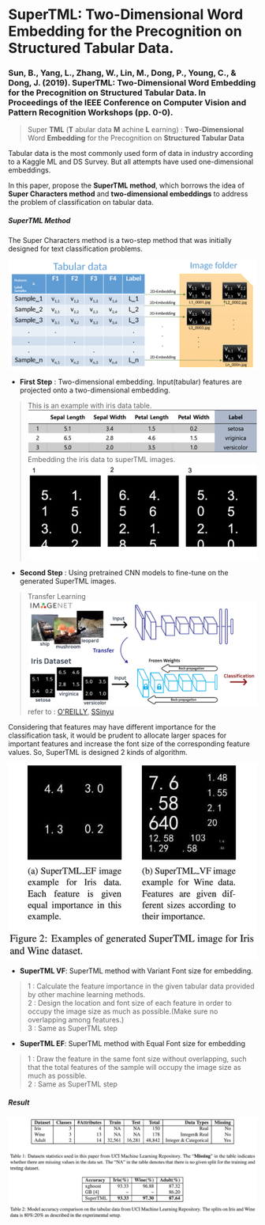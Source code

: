 # SuperTML: Two-Dimensional Word Embedding for the Precognition on Structured Tabular Data.
### Sun, B., Yang, L., Zhang, W., Lin, M., Dong, P., Young, C., & Dong, J. (2019). SuperTML: Two-Dimensional Word Embedding for the Precognition on Structured Tabular Data. In Proceedings of the IEEE Conference on Computer Vision and Pattern Recognition Workshops (pp. 0-0).


> Super __TML__ (__T__ abular data __M__ achine __L__ earning) :  __Two-Dimensional__ Word __Embedding__ for the
Precognition on __Structured Tabular Data__

Tabular data is the most commonly used form of data in industry according to a Kaggle ML and DS Survey.
But all attempts have used one-dimensional embeddings.

In this paper, propose the __SuperTML method__, which borrows the idea of __Super Characters method__ and __two-dimensional embeddings__ to address the problem of classification on tabular data.

##### SuperTML Method
The Super Characters method is a two-step method that was initially designed for text classification problems.

![superTML](https://github.com/Oh-Yoojin/Research-Paper-Review/blob/master/SuperTML/img/superTML_ex.png)

- __First Step__ : Two-dimensional embedding. Input(tabular) features are projected onto a two-dimensional embedding.

> This is an example with iris data table.</br>
![iris_table](https://github.com/Oh-Yoojin/Research-Paper-Review/blob/master/SuperTML/img/iris_table.png)</br>
Embedding the iris data to superTML images.</br>
![embedding](https://github.com/Oh-Yoojin/Research-Paper-Review/blob/master/SuperTML/img/embedded_iris.png)

- __Second Step__ : Using pretrained CNN models to fine-tune on the generated SuperTML images.

> Transfer Learning</br>
![Transfer_learning](https://github.com/Oh-Yoojin/Research-Paper-Review/blob/master/SuperTML/img/transfer_learning.png)</br>
refer to : [O'REILLY](https://www.oreilly.com/library/view/java-deep-learning/9781788997454/de1d99a5-576d-45de-b77f-ee5563550894.xhtml), [SSinyu](https://github.com/SSinyu)

Considering that features may have different importance for the classification task, it would be prudent to allocate larger spaces for important features and increase the font size of the corresponding feature values. So, SuperTML is designed 2 kinds of algorithm.

![VF_n_EF](https://github.com/Oh-Yoojin/Research-Paper-Review/blob/master/SuperTML/img/VF_n_EF.png)

- __SuperTML VF__: SuperTML method with Variant Font size for embedding.
> 1 : Calculate the feature importance in the given tabular data provided by other machine learning methods.</br>
2 : Design the location and font size of each feature in order to occupy the image size as much as possible.(Make sure no overlapping among features.)</br>
3 : Same as SuperTML step

- __SuperTML EF__: SuperTML method with Equal Font size for embedding
> 1 : Draw the feature in the same font size without overlapping, such that the total features of the sample will occupy the image size as much as possible.</br>
2 : Same as SuperTML step

##### Result
![result01](https://github.com/Oh-Yoojin/Research-Paper-Review/blob/master/SuperTML/img/result01.png)

